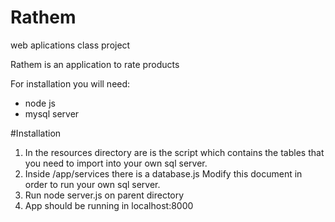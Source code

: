 # Rathem
web aplications class project

Rathem is an application to rate products

For installation you will need:
* node js
* mysql server 

#Installation

1) In the resources directory are is the script which contains the tables that you need to import into your own sql server.
2) Inside /app/services there is a database.js Modify this document in order to run your own sql server.
3) Run node server.js on parent directory
4) App should be running in localhost:8000



